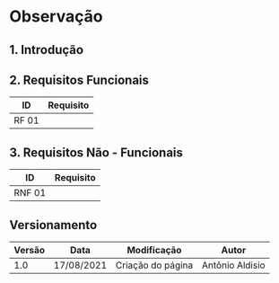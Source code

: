 # Observação

## 1. Introdução


## 2. Requisitos Funcionais

| ID | Requisito | 
|--|--|
| RF 01 |  | 

## 3. Requisitos Não - Funcionais
| ID | Requisito | 
|--|--|
| RNF 01 |  | 
## Versionamento


<center>

| Versão | Data | Modificação | Autor |
|--|--|--|--|
| 1.0 | 17/08/2021 | Criação do página | Antônio Aldisio |


</center>